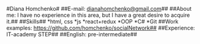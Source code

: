 #Diana Homchenko#
##E-mail:</b> dianahomchenko@gmail.com##
##About me: I have no experience in this area, but I have a great desire to acquire it.##
##Skills##
    *html, css
    *js
    *react+redux
    *OOP
    *C#
    *Git
##Work examples: </b><a href="https://github.com/homchenko/socialNetwork">https://github.com/homchenko/socialNetwork##
##Experience:</b> IT-academy STEP##
##English:</b> pre-intermediate##
